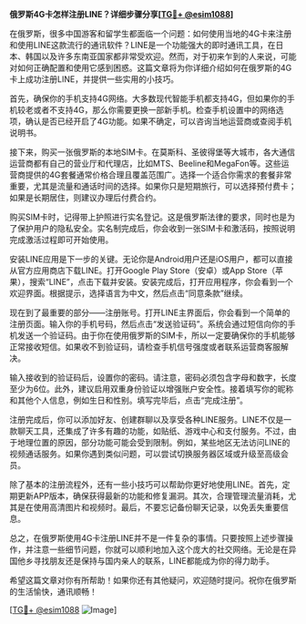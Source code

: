 **俄罗斯4G卡怎样注册LINE？详细步骤分享[[TG💪+ @esim1088](https://t.me/s/esim1088)]**

在俄罗斯，很多中国游客和留学生都面临一个问题：如何使用当地的4G卡来注册和使用LINE这款流行的通讯软件？LINE是一个功能强大的即时通讯工具，在日本、韩国以及许多东南亚国家都非常受欢迎。然而，对于初来乍到的人来说，可能对如何正确配置和使用它感到困惑。这篇文章将为你详细介绍如何在俄罗斯的4G卡上成功注册LINE，并提供一些实用的小技巧。

首先，确保你的手机支持4G网络。大多数现代智能手机都支持4G，但如果你的手机较老或者不支持4G，那么你需要更换一部新手机。检查手机设置中的网络选项，确认是否已经开启了4G功能。如果不确定，可以咨询当地运营商或查阅手机说明书。

接下来，购买一张俄罗斯的本地SIM卡。在莫斯科、圣彼得堡等大城市，各大通信运营商都有自己的营业厅和代理店，比如MTS、Beeline和MegaFon等。这些运营商提供的4G套餐通常价格合理且覆盖范围广。选择一个适合你需求的套餐非常重要，尤其是流量和通话时间的选择。如果你只是短期旅行，可以选择预付费卡；如果是长期居住，则建议办理后付费合约。

购买SIM卡时，记得带上护照进行实名登记。这是俄罗斯法律的要求，同时也是为了保护用户的隐私安全。实名制完成后，你会收到一张SIM卡和激活码，按照说明完成激活过程即可开始使用。

安装LINE应用是下一步的关键。无论你是Android用户还是iOS用户，都可以直接从官方应用商店下载LINE。打开Google Play Store（安卓）或App Store（苹果），搜索“LINE”，点击下载并安装。安装完成后，打开应用程序，你会看到一个欢迎界面。根据提示，选择语言为中文，然后点击“同意条款”继续。

现在到了最重要的部分——注册账号。打开LINE主界面后，你会看到一个简单的注册页面。输入你的手机号码，然后点击“发送验证码”。系统会通过短信向你的手机发送一个验证码。由于你在使用俄罗斯的SIM卡，所以一定要确保你的手机能够正常接收短信。如果收不到验证码，请检查手机信号强度或者联系运营商客服解决。

输入接收到的验证码后，设置你的密码。请注意，密码必须包含字母和数字，长度至少为6位。此外，建议启用双重身份验证以增强账户安全性。接着填写你的昵称和其他个人信息，例如生日和性别。填写完毕后，点击“完成注册”。

注册完成后，你可以添加好友、创建群聊以及享受各种LINE服务。LINE不仅是一款聊天工具，还集成了许多有趣的功能，如贴纸、游戏中心和支付服务。不过，由于地理位置的原因，部分功能可能会受到限制。例如，某些地区无法访问LINE的视频通话服务。如果你遇到类似问题，可以尝试切换服务器区域或升级至高级会员。

除了基本的注册流程外，还有一些小技巧可以帮助你更好地使用LINE。首先，定期更新APP版本，确保获得最新的功能和修复漏洞。其次，合理管理流量消耗，尤其是在使用高清图片和视频时。最后，不要忘记备份聊天记录，以免丢失重要信息。

总之，在俄罗斯使用4G卡注册LINE并不是一件复杂的事情。只要按照上述步骤操作，并注意一些细节问题，你就可以顺利地加入这个庞大的社交网络。无论是在异国他乡寻找朋友还是保持与国内亲人的联系，LINE都能成为你的得力助手。

希望这篇文章对你有所帮助！如果你还有其他疑问，欢迎随时提问。祝你在俄罗斯的生活愉快，通讯顺畅！

[[TG💪+ @esim1088](https://t.me/s/esim1088) ![Image](https://i.postimg.cc/4NQfJmqS/Snipaste-2025-05-13-00-14-12.png)]